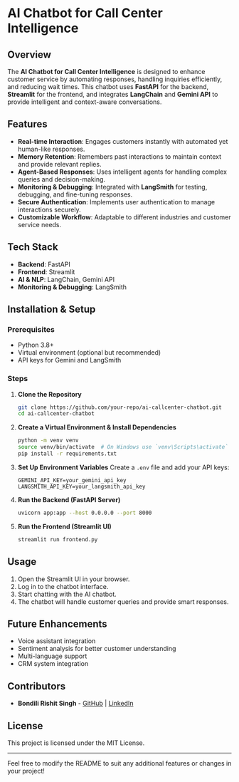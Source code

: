 # AI Chatbot for Call Center Intelligence

## Overview
The **AI Chatbot for Call Center Intelligence** is designed to enhance customer service by automating responses, handling inquiries efficiently, and reducing wait times. This chatbot uses **FastAPI** for the backend, **Streamlit** for the frontend, and integrates **LangChain** and **Gemini API** to provide intelligent and context-aware conversations.

## Features
- **Real-time Interaction**: Engages customers instantly with automated yet human-like responses.
- **Memory Retention**: Remembers past interactions to maintain context and provide relevant replies.
- **Agent-Based Responses**: Uses intelligent agents for handling complex queries and decision-making.
- **Monitoring & Debugging**: Integrated with **LangSmith** for testing, debugging, and fine-tuning responses.
- **Secure Authentication**: Implements user authentication to manage interactions securely.
- **Customizable Workflow**: Adaptable to different industries and customer service needs.

## Tech Stack
- **Backend**: FastAPI
- **Frontend**: Streamlit
- **AI & NLP**: LangChain, Gemini API
- **Monitoring & Debugging**: LangSmith

## Installation & Setup
### Prerequisites
- Python 3.8+
- Virtual environment (optional but recommended)
- API keys for Gemini and LangSmith

### Steps
1. **Clone the Repository**
   ```sh
   git clone https://github.com/your-repo/ai-callcenter-chatbot.git
   cd ai-callcenter-chatbot
   ```
2. **Create a Virtual Environment & Install Dependencies**
   ```sh
   python -m venv venv
   source venv/bin/activate  # On Windows use `venv\Scripts\activate`
   pip install -r requirements.txt
   ```
3. **Set Up Environment Variables**
   Create a `.env` file and add your API keys:
   ```
   GEMINI_API_KEY=your_gemini_api_key
   LANGSMITH_API_KEY=your_langsmith_api_key
   ```
4. **Run the Backend (FastAPI Server)**
   ```sh
   uvicorn app:app --host 0.0.0.0 --port 8000
   ```
5. **Run the Frontend (Streamlit UI)**
   ```sh
   streamlit run frontend.py
   ```

## Usage
1. Open the Streamlit UI in your browser.
2. Log in to the chatbot interface.
3. Start chatting with the AI chatbot.
4. The chatbot will handle customer queries and provide smart responses.

## Future Enhancements
- Voice assistant integration
- Sentiment analysis for better customer understanding
- Multi-language support
- CRM system integration

## Contributors
- **Bondili Rishit Singh** - [GitHub](https://github.com/Rishit211) | [LinkedIn](https://linkedin.com/in/rishit-singh21)

## License
This project is licensed under the MIT License.

---
Feel free to modify the README to suit any additional features or changes in your project!
